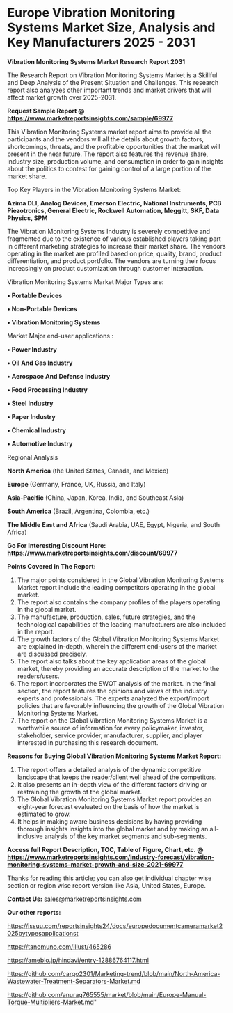 # Europe Vibration Monitoring Systems Market Size, Analysis and Key Manufacturers 2025 - 2031

<strong>Vibration Monitoring Systems Market Research Report 2031</strong>

The Research Report on Vibration Monitoring Systems Market is a Skillful and Deep Analysis of the Present Situation and Challenges. This research report also analyzes other important trends and market drivers that will affect market growth over 2025-2031.

<strong>Request Sample Report @ <a href=https://www.marketreportsinsights.com/sample/69977>https://www.marketreportsinsights.com/sample/69977</a></strong>

This Vibration Monitoring Systems market report aims to provide all the participants and the vendors will all the details about growth factors, shortcomings, threats, and the profitable opportunities that the market will present in the near future. The report also features the revenue share, industry size, production volume, and consumption in order to gain insights about the politics to contest for gaining control of a large portion of the market share.

Top Key Players in the Vibration Monitoring Systems Market:

<strong>Azima DLI, Analog Devices, Emerson Electric, National Instruments, PCB Piezotronics, General Electric, Rockwell Automation, Meggitt, SKF, Data Physics, SPM</strong>

The Vibration Monitoring Systems Industry is severely competitive and fragmented due to the existence of various established players taking part in different marketing strategies to increase their market share. The vendors operating in the market are profiled based on price, quality, brand, product differentiation, and product portfolio. The vendors are turning their focus increasingly on product customization through customer interaction.

Vibration Monitoring Systems Market Major Types are:

<strong>• Portable Devices

• Non-Portable Devices

• Vibration Monitoring Systems</strong>

Market Major end-user applications :

<strong>• Power Industry

• Oil And Gas Industry

• Aerospace And Defense Industry

• Food Processing Industry

• Steel Industry

• Paper Industry

• Chemical Industry

• Automotive Industry</strong>

Regional Analysis

</u><strong><b>North America</b></strong> (the United States, Canada, and Mexico)

<strong><b>Europe </b></strong>(Germany, France, UK, Russia, and Italy)

<strong><b>Asia-Pacific</b></strong> (China, Japan, Korea, India, and Southeast Asia)

<strong><b>South America</b></strong> (Brazil, Argentina, Colombia, etc.)

<strong><b>The Middle East and Africa</b></strong> (Saudi Arabia, UAE, Egypt, Nigeria, and South Africa)

<strong>Go For Interesting Discount Here: <a href=https://www.marketreportsinsights.com/discount/69977>https://www.marketreportsinsights.com/discount/69977</a></strong>

<strong>Points Covered in The Report:</strong>
<ol>
  <li>The major points considered in the Global Vibration Monitoring Systems Market report include the leading competitors operating in the global market.</li>
  <li>The report also contains the company profiles of the players operating in the global market.</li>
  <li>The manufacture, production, sales, future strategies, and the technological capabilities of the leading manufacturers are also included in the report.</li>
  <li>The growth factors of the Global Vibration Monitoring Systems Market are explained in-depth, wherein the different end-users of the market are discussed precisely.</li>
  <li>The report also talks about the key application areas of the global market, thereby providing an accurate description of the market to the readers/users.</li>
  <li>The report incorporates the SWOT analysis of the market. In the final section, the report features the opinions and views of the industry experts and professionals. The experts analyzed the export/import policies that are favorably influencing the growth of the Global Vibration Monitoring Systems Market.</li>
  <li>The report on the Global Vibration Monitoring Systems Market is a worthwhile source of information for every policymaker, investor, stakeholder, service provider, manufacturer, supplier, and player interested in purchasing this research document.</li>
</ol>
<strong>Reasons for Buying Global Vibration Monitoring Systems Market Report:</strong>

<ol>
  <li>The report offers a detailed analysis of the dynamic competitive landscape that keeps the reader/client well ahead of the competitors.</li>
  <li>It also presents an in-depth view of the different factors driving or restraining the growth of the global market.</li>
  <li>The Global Vibration Monitoring Systems Market report provides an eight-year forecast evaluated on the basis of how the market is estimated to grow.</li>
  <li>It helps in making aware business decisions by having providing thorough insights insights into the global market and by making an all-inclusive analysis of the key market segments and sub-segments.</li>
</ol>
<strong>Access full Report Description, TOC, Table of Figure, Chart, etc. @ <a href=https://www.marketreportsinsights.com/industry-forecast/vibration-monitoring-systems-market-growth-and-size-2021-69977>https://www.marketreportsinsights.com/industry-forecast/vibration-monitoring-systems-market-growth-and-size-2021-69977</a></strong>


Thanks for reading this article; you can also get individual chapter wise section or region wise report version like Asia, United States, Europe.

<strong>Contact Us:</strong>
sales@marketreportsinsights.com

<strong>Our other reports:</strong>

<a href=https://issuu.com/reportsinsights24/docs/europedocumentcameramarket2025bytypesapplicationst>https://issuu.com/reportsinsights24/docs/europedocumentcameramarket2025bytypesapplicationst</a>

<a href=https://tanomuno.com/illust/465286>https://tanomuno.com/illust/465286</a>

<a href=https://ameblo.jp/hindavi/entry-12886764117.html>https://ameblo.jp/hindavi/entry-12886764117.html</a>

<a href=https://github.com/cargo2301/Marketing-trend/blob/main/North-America-Wastewater-Treatment-Separators-Market.md>https://github.com/cargo2301/Marketing-trend/blob/main/North-America-Wastewater-Treatment-Separators-Market.md</a>

<a href=https://github.com/anurag765555/market/blob/main/Europe-Manual-Torque-Multipliers-Market.md>https://github.com/anurag765555/market/blob/main/Europe-Manual-Torque-Multipliers-Market.md</a>"
